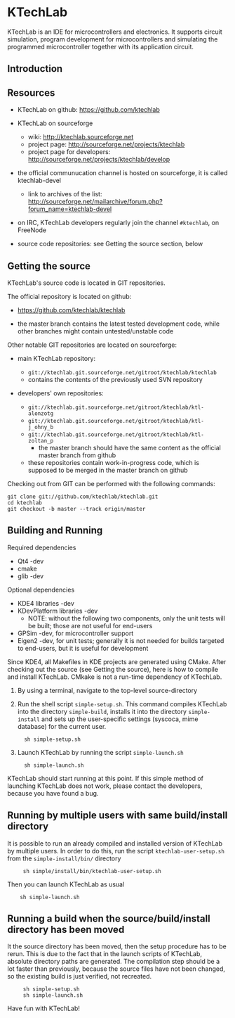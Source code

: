 KTechLab
=============

KTechLab is an IDE for microcontrollers and electronics.
It supports circuit simulation,
program development for microcontrollers and
simulating the programmed microcontroller together with its application circuit.

Introduction
-------------

Resources
-------------
- KTechLab on github:
    https://github.com/ktechlab

- KTechLab on sourceforge
    - wiki:
        http://ktechlab.sourceforge.net
    - project page:
        http://sourceforge.net/projects/ktechlab
    - project page for developers:
        http://sourceforge.net/projects/ktechlab/develop

- the official communucation channel is hosted on sourceforge,
        it is called ktechlab-devel
    - link to archives of the list:
        http://sourceforge.net/mailarchive/forum.php?forum_name=ktechlab-devel

- on IRC, KTechLab developers regularly join the channel
        `#ktechlab`, on FreeNode

- source code repositories: see Getting the source section, below


Getting the source
------------------

KTechLab's source code is located in GIT repositories.

The official repository is located on github:

- https://github.com/ktechlab/ktechlab

- the master branch contains the latest tested development code,
    while other branches might contain untested/unstable code

Other notable GIT repositories are located on sourceforge:

- main KTechLab repository:
    - `git://ktechlab.git.sourceforge.net/gitroot/ktechlab/ktechlab`
    - contains the contents of the previously used SVN repository

- developers' own repositories:
    - `git://ktechlab.git.sourceforge.net/gitroot/ktechlab/ktl-alonzotg`
    - `git://ktechlab.git.sourceforge.net/gitroot/ktechlab/ktl-j_ohny_b`
    - `git://ktechlab.git.sourceforge.net/gitroot/ktechlab/ktl-zoltan_p`
        - the master branch should have the same content as the
            official master branch from github
    - these repositories contain work-in-progress code,
        which is supposed to be merged in the master branch on github

Checking out from GIT can be performed with the following commands:

    git clone git://github.com/ktechlab/ktechlab.git
    cd ktechlab
    git checkout -b master --track origin/master


Building and Running
--------------------

Required dependencies

- Qt4 -dev
- cmake
- glib -dev

Optional dependencies

- KDE4 libraries -dev
- KDevPlatform libraries -dev
    - NOTE: without the following two components, only the unit tests
        will be built; those are not useful for end-users
- GPSim -dev, for microcontroller support
- Eigen2 -dev, for unit tests; generally it is not needed for builds
    targeted to end-users, but it is useful for development



Since KDE4, all Makefiles in KDE projects are generated using CMake.
After checking out the source (see Getting the source),
here is how to compile and install KTechLab.
CMkake is not a run-time dependency of KTechLab.


1. By using a terminal, navigate to the top-level source-directory

2. Run the shell script `simple-setup.sh`.
    This command compiles KTechLab into the directory `simple-build`,
    installs it into the directory `simple-install` and
    sets up the user-specific settings (syscoca, mime database) for the
    current user.

         sh simple-setup.sh

3. Launch KTechLab by running the script `simple-launch.sh`

         sh simple-launch.sh

KTechLab should start running at this point.
If this simple method of launching KTechLab does not work,
please contact the developers, because you have found a bug.

## Running by multiple users with same build/install directory

It is possible to run an already compiled and installed version of KTechLab
by multiple users. In order to do this, run the script
`ktechlab-user-setup.sh` from the `simple-install/bin/` directory

         sh simple/install/bin/ktechlab-user-setup.sh

Then you can launch KTechLab as usual

        sh simple-launch.sh

## Running a build when the source/build/install directory has been moved

It the source directory has been moved, then the setup procedure has
to be rerun. This is due to the fact that in the launch scripts of
KTechLab, absolute directory paths are generated.
The compilation step should be a lot faster than previously, because
the source files have not been changed, so the existing build is
just verified, not recreated.

         sh simple-setup.sh
         sh simple-launch.sh

Have fun with KTechLab!
